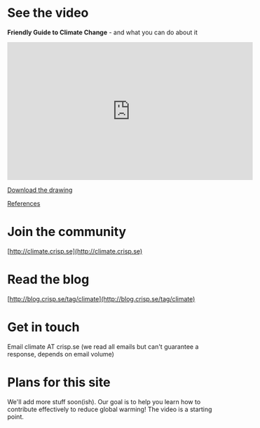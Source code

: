 # See the video

**Friendly Guide to Climate Change** - and what you can do about it

<iframe width="560" height="315" src="https://www.youtube.com/embed/3CM_KkDuzGQ" frameborder="0" allowfullscreen></iframe>

[Download the drawing](http://everytoncounts.org/images/Friendly-Guide-to-Climate-Change.jpeg)

[References](https://docs.google.com/document/d/1Zh2aqWDguue6Cig-3T1G7wTcLcxbGi2WXZpFMj9M9Tw/edit)

# Join the community

[http://climate.crisp.se](http://climate.crisp.se)

# Read the blog

[http://blog.crisp.se/tag/climate](http://blog.crisp.se/tag/climate)

# Get in touch

Email climate AT crisp.se (we read all emails but can't guarantee a response, depends on email volume)

# Plans for this site
We'll add more stuff soon(ish). Our goal is to help you learn how to contribute effectively to reduce global warming! The video is a starting point.

